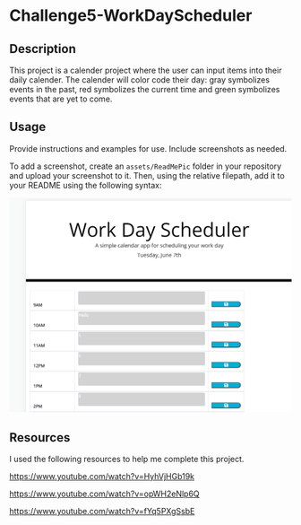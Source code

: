 # Challenge5-WorkDayScheduler

## Description

This project is a calender project where the user can input items into their daily calender.  The calender will color code their day:  gray symbolizes events in the past, red symbolizes the current time and green symbolizes events that are yet to come.  

## Usage

Provide instructions and examples for use. Include screenshots as needed.

To add a screenshot, create an `assets/ReadMePic` folder in your repository and upload your screenshot to it. Then, using the relative filepath, add it to your README using the following syntax:

    
![ReadMe Image](/assets/ReadMePic.png)


## Resources

I used the following resources to help me complete this project.


https://www.youtube.com/watch?v=HyhVjHGb19k

https://www.youtube.com/watch?v=opWH2eNlp6Q

https://www.youtube.com/watch?v=fYq5PXgSsbE


